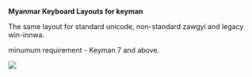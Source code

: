 __Myanmar Keyboard Layouts for keyman__

The same layout for standard unicode, non-standard zawgyi and legacy  win-innwa.

minumum requirement - Keyman 7 and above.

![](https://github.com/pndaza/myanmar-unicode-keyboard-layout/raw/master/keyboard_layout.jpg)
